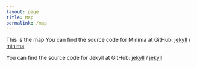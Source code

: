 ```yaml
---
layout: page
title: Map
permalink: /map
---
```

<script src="https://polyfill.io/v3/polyfill.min.js?features=default"></script>

<link rel="stylesheet" type="text/css" href="js/style.css" />
<script type="module" src="js/map.js"></script>
  <body>
    <div id="map"></div>

<script
    src="https://maps.googleapis.com/maps/api/js?key=AIzaSyB41DRUbKWJHPxaFjMAwdrzWzbVKartNGg&callback=initMap&v=weekly"
    defer
></script>


This is the map
You can find the source code for Minima at GitHub:
[jekyll][jekyll-organization] /
[minima](https://github.com/jekyll/minima)

You can find the source code for Jekyll at GitHub:
[jekyll][jekyll-organization] /
[jekyll](https://github.com/jekyll/jekyll)


[jekyll-organization]: https://github.com/jekyll
